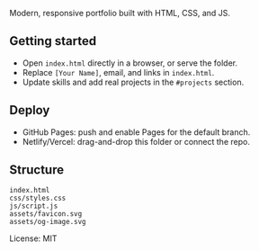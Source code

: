 Modern, responsive portfolio built with HTML, CSS, and JS.

## Getting started
- Open `index.html` directly in a browser, or serve the folder.
- Replace `[Your Name]`, email, and links in `index.html`.
- Update skills and add real projects in the `#projects` section.

## Deploy
- GitHub Pages: push and enable Pages for the default branch.
- Netlify/Vercel: drag-and-drop this folder or connect the repo.

## Structure
```
index.html
css/styles.css
js/script.js
assets/favicon.svg
assets/og-image.svg
```

License: MIT
